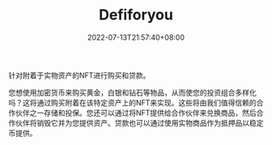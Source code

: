 ﻿---
weight: 
title: "Defiforyou"
description: "一个新的分布式P2P贷款经济和NFT交易平台建立在Binance智能链上，由$DFY智能合约令牌提供支持。A new decentralized P2P loan economy and NFT trading platform built on the Binance Smart Chain, powered by the $DFY smart contract token."
date: 2022-07-13T21:57:40+08:00
lastmod: 2022-07-13T16:45:40+08:00
draft: false
authors: ["june"]
featuredImage: "488.png"
link: "https://defiforyou.uk/"
tags: ["Defiforyou","数字收藏品"]
categories: ["navigation"]
navigation: ["数字收藏品"]
lightgallery: true
toc: true
pinned: false
recommend: false
recommend1: false
---
针对附着于实物资产的NFT进行购买和贷款。

您想使用加密货币来购买黄金，白银和钻石等物品，从而使您的投资组合多样化吗？这将通过购买附着在该特定资产上的NFT来实现。这些将由我们值得信赖的合作伙伴之一存储和投保。您还可以通过将NFT提供给合作伙伴来兑换商品，然后合作伙伴将销毁它并为您提供资产。贷款也可以通过使用实物商品作为抵押品以稳定币提供。